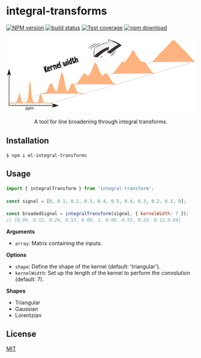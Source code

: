 # integral-transforms

[![NPM version][npm-image]][npm-url]
[![build status][ci-image]][ci-url]
[![Test coverage][codecov-image]][codecov-url]
[![npm download][download-image]][download-url]

<p align="center">
  <img src="image/readme.png">
</p>
<p align="center">
  A tool for line broadening through integral transforms.
</p>

## Installation

`$ npm i ml-integral-transforms`

## Usage

```js
import { integralTransform } from 'integral-transform';

const signal = [0, 0.1, 0.2, 0.3, 0.4, 0.5, 0.4, 0.3, 0.2, 0.1, 0];

const broadedSignal = integralTransform(signal, { kernelWidth: 7 });
// [0.04, 0.12, 0.24, 0.53, 0.80, 1, 0.80, 0.53, 0.24, 0.12,0.04]
```

**Arguments**

* `array`: Matrix containing the inputs.

**Options**

* `shape`: Define the shape of the kernel (default: 'triangular').
* `kernelWidth`: Set up the length of the kernel to perform the convolution (default: 7).

**Shapes**

* Triangular
* Gaussian
* Lorentzian

## License

[MIT](./LICENSE)

[npm-image]: https://img.shields.io/npm/v/ml-integral-transforms.svg
[npm-url]: https://www.npmjs.com/package/ml-integral-transforms
[ci-image]: https://github.com/mljs/ml-integral-transforms/workflows/Node.js%20CI/badge.svg?branch=main
[ci-url]: https://github.com/mljs/ml-integral-transforms/actions?query=workflow%3A%22Node.js+CI%22
[codecov-image]: https://img.shields.io/codecov/c/github/mljs/ml-integral-transforms.svg
[codecov-url]: https://codecov.io/gh/mljs/ml-integral-transforms
[download-image]: https://img.shields.io/npm/dm/ml-integral-transforms.svg
[download-url]: https://www.npmjs.com/package/ml-integral-transforms